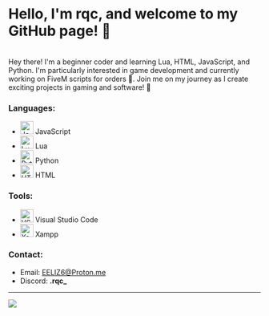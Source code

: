 # Hello, I'm rqc, and welcome to my GitHub page! :wave:

<br>
Hey there! I'm a beginner coder and learning Lua, HTML, JavaScript, and Python. I'm particularly interested in game development and currently working on FiveM scripts for orders 🐌. Join me on my journey as I create exciting projects in gaming and software! 🚀

### Languages:</b>
   - <img alt="JavaScript" width="26px" src="https://upload.wikimedia.org/wikipedia/commons/9/99/Unofficial_JavaScript_logo_2.svg" /> JavaScript<br />
   - <img alt="Lua" width="26px" src="https://upload.wikimedia.org/wikipedia/commons/c/cf/Lua-Logo.svg" /> Lua<br />
   - <img alt="Python" width="26px" src="https://upload.wikimedia.org/wikipedia/commons/thumb/c/c3/Python-logo-notext.svg/1869px-Python-logo-notext.svg.png" /> Python<br />
   - <img alt="HTML" width="26px" src="https://upload.wikimedia.org/wikipedia/commons/thumb/6/61/HTML5_logo_and_wordmark.svg/2048px-HTML5_logo_and_wordmark.svg.png" /> HTML<br />

### Tools:
   - <img alt="VSCode" width="26px" src="https://cdn.worldvectorlogo.com/logos/visual-studio-code-1.svg" /> Visual Studio Code<br />
   - <img alt="Xampp" width="26px" src="https://upload.wikimedia.org/wikipedia/en/thumb/7/78/XAMPP_logo.svg/1200px-XAMPP_logo.svg.png" /> Xampp<br />

### Contact:
   - Email: EELIZ6@Proton.me </a>
   - Discord: <b>.rqc_</b>

<!DOCTYPE html>
<html lang="en">
<head>
    <meta charset="UTF-8">
    <meta name="viewport" content="width=device-width, initial-scale=1.0">
</head>
<body>
    <hr style="border-color: #fff;">
    <a href="https://github.com/rqc6">
        <img align="center" src="https://github-readme-stats.vercel.app/api?username=rqc6&show_icons=true&line_height=27&count_private=true&title_color=fff&text_color=fff&icon_color=fff&bg_color=121212" />
    </a>
</body>
</html>
